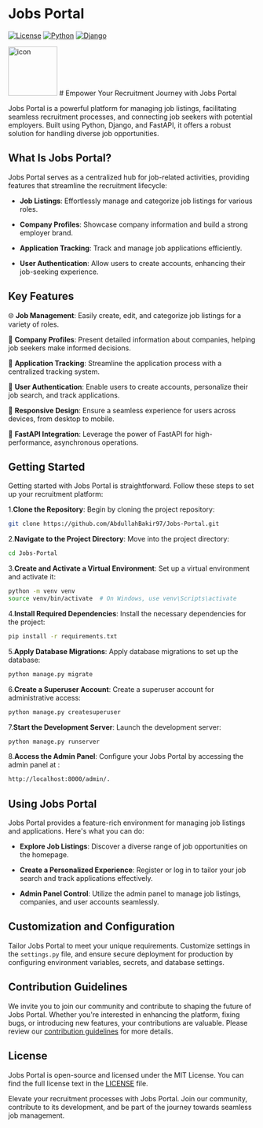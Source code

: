 # Jobs Portal
[![License](https://img.shields.io/badge/License-MIT-blue.svg)](https://opensource.org/licenses/MIT)
[![Python](https://img.shields.io/badge/Python-3.12%2B-brightgreen)](https://www.python.org/)
[![Django](https://img.shields.io/badge/Django-4.2%2B-brightgreen)](https://www.djangoproject.com/)

<img src="https://techstack-generator.vercel.app/django-icon.svg" alt="icon" width="100" height="100" />
# Empower Your Recruitment Journey with Jobs Portal

Jobs Portal is a powerful platform for managing job listings, facilitating seamless recruitment processes, and connecting job seekers with potential employers. Built using Python, Django, and FastAPI, it offers a robust solution for handling diverse job opportunities.

## What Is Jobs Portal?

Jobs Portal serves as a centralized hub for job-related activities, providing features that streamline the recruitment lifecycle:

- **Job Listings**: Effortlessly manage and categorize job listings for various roles.

- **Company Profiles**: Showcase company information and build a strong employer brand.

- **Application Tracking**: Track and manage job applications efficiently.

- **User Authentication**: Allow users to create accounts, enhancing their job-seeking experience.

## Key Features

🌐 **Job Management**: Easily create, edit, and categorize job listings for a variety of roles.

🏢 **Company Profiles**: Present detailed information about companies, helping job seekers make informed decisions.

📑 **Application Tracking**: Streamline the application process with a centralized tracking system.

🔐 **User Authentication**: Enable users to create accounts, personalize their job search, and track applications.

🌟 **Responsive Design**: Ensure a seamless experience for users across devices, from desktop to mobile.

🚀 **FastAPI Integration**: Leverage the power of FastAPI for high-performance, asynchronous operations.

## Getting Started

Getting started with Jobs Portal is straightforward. Follow these steps to set up your recruitment platform:

1.**Clone the Repository**: Begin by cloning the project repository:

```bash
git clone https://github.com/AbdullahBakir97/Jobs-Portal.git
```

2.**Navigate to the Project Directory**: Move into the project directory:
    
```bash
cd Jobs-Portal
```

3.**Create and Activate a Virtual Environment**: Set up a virtual environment and activate it:
    
```bash
python -m venv venv
source venv/bin/activate  # On Windows, use venv\Scripts\activate
```

4.**Install Required Dependencies**: Install the necessary dependencies for the project:

```bash
pip install -r requirements.txt
```

5.**Apply Database Migrations**: Apply database migrations to set up the database:

```bash
python manage.py migrate
```

6.**Create a Superuser Account**: Create a superuser account for administrative access:

```bash
python manage.py createsuperuser
```

7.**Start the Development Server**: Launch the development server:

```bash
python manage.py runserver
```
8.**Access the Admin Panel**: Configure your Jobs Portal by accessing the admin panel at :
    
```bash
http://localhost:8000/admin/.
```

## Using Jobs Portal

Jobs Portal provides a feature-rich environment for managing job listings and applications. Here's what you can do:

- **Explore Job Listings**: Discover a diverse range of job opportunities on the homepage.

- **Create a Personalized Experience**: Register or log in to tailor your job search and track applications effectively.

- **Admin Panel Control**: Utilize the admin panel to manage job listings, companies, and user accounts seamlessly.

## Customization and Configuration

Tailor Jobs Portal to meet your unique requirements. Customize settings in the `settings.py` file, and ensure secure deployment for production by configuring environment variables, secrets, and database settings.

## Contribution Guidelines

We invite you to join our community and contribute to shaping the future of Jobs Portal. Whether you're interested in enhancing the platform, fixing bugs, or introducing new features, your contributions are valuable. Please review our [contribution guidelines](CONTRIBUTING.md) for more details.

## License

Jobs Portal is open-source and licensed under the MIT License. You can find the full license text in the [LICENSE](LICENSE) file.

Elevate your recruitment processes with Jobs Portal. Join our community, contribute to its development, and be part of the journey towards seamless job management.

